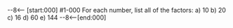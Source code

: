 
--8<-- [start:000]
#1-000 For each number, list all of the factors:
	a) 10
	b) 20
	c) 16
	d) 60
	e) 144
--8<--[end:000]